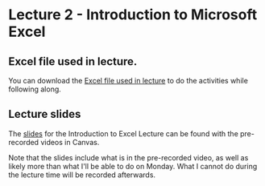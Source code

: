 # Lecture 2 - Introduction to Microsoft Excel

## Excel file used in lecture.

You can download the [Excel file used in lecture](https://canvas.ubc.ca/courses/64282/files/12336918?module_item_id=2841388) to do the activities while following along.

## Lecture slides
The [slides](https://canvas.ubc.ca/courses/64282/pages/week2-introduction-to-excel?module_item_id=2840058) for the Introduction to Excel Lecture can be found with the pre-recorded videos in Canvas.

Note that the slides include what is in the pre-recorded video, as well as likely more than what I'll be able to do on Monday. What I cannot do during the lecture time will be recorded afterwards.

